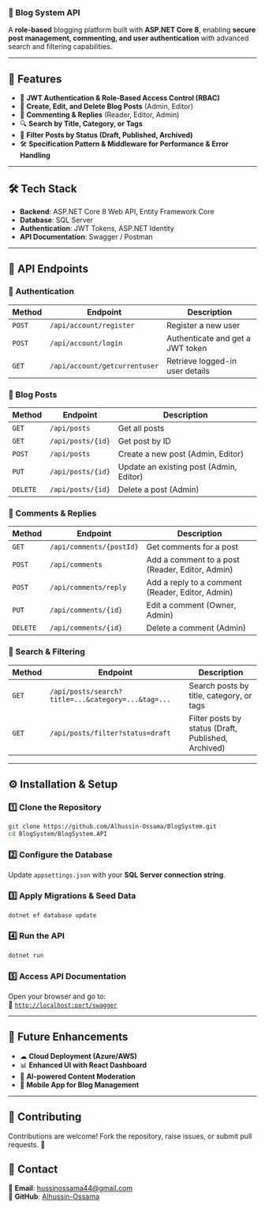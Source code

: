 ### 📌 Blog System API  

A **role-based** blogging platform built with **ASP.NET Core 8**, enabling **secure post management, commenting, and user authentication** with advanced search and filtering capabilities.  

---

## 🚀 Features  

- 🔑 **JWT Authentication & Role-Based Access Control (RBAC)**  
- 📝 **Create, Edit, and Delete Blog Posts** (Admin, Editor)  
- 💬 **Commenting & Replies** (Reader, Editor, Admin)  
- 🔍 **Search by Title, Category, or Tags**  
- 🎯 **Filter Posts by Status (Draft, Published, Archived)**  
- 🛠️ **Specification Pattern & Middleware for Performance & Error Handling**  

---

## 🛠️ Tech Stack  

- **Backend**: ASP.NET Core 8 Web API, Entity Framework Core  
- **Database**: SQL Server  
- **Authentication**: JWT Tokens, ASP.NET Identity  
- **API Documentation**: Swagger / Postman  

---

## 📜 API Endpoints  

### 🔑 Authentication  
| Method | Endpoint | Description |
|--------|---------|-------------|
| `POST` | `/api/account/register` | Register a new user |
| `POST` | `/api/account/login` | Authenticate and get a JWT token |
| `GET`  | `/api/account/getcurrentuser` | Retrieve logged-in user details |

### 📝 Blog Posts  
| Method | Endpoint | Description |
|--------|---------|-------------|
| `GET`  | `/api/posts` | Get all posts |
| `GET`  | `/api/posts/{id}` | Get post by ID |
| `POST` | `/api/posts` | Create a new post (Admin, Editor) |
| `PUT`  | `/api/posts/{id}` | Update an existing post (Admin, Editor) |
| `DELETE` | `/api/posts/{id}` | Delete a post (Admin) |

### 💬 Comments & Replies  
| Method | Endpoint | Description |
|--------|---------|-------------|
| `GET`  | `/api/comments/{postId}` | Get comments for a post |
| `POST` | `/api/comments` | Add a comment to a post (Reader, Editor, Admin) |
| `POST` | `/api/comments/reply` | Add a reply to a comment (Reader, Editor, Admin) |
| `PUT`  | `/api/comments/{id}` | Edit a comment (Owner, Admin) |
| `DELETE` | `/api/comments/{id}` | Delete a comment (Admin) |

### 🔎 Search & Filtering  
| Method | Endpoint | Description |
|--------|---------|-------------|
| `GET`  | `/api/posts/search?title=...&category=...&tag=...` | Search posts by title, category, or tags |
| `GET`  | `/api/posts/filter?status=draft` | Filter posts by status (Draft, Published, Archived) |

---

## ⚙️ Installation & Setup  

### 1️⃣ Clone the Repository  
```sh
git clone https://github.com/Alhussin-Ossama/BlogSystem.git
cd BlogSystem/BlogSystem.API
```

### 2️⃣ Configure the Database  
Update `appsettings.json` with your **SQL Server connection string**.

### 3️⃣ Apply Migrations & Seed Data  
```sh
dotnet ef database update
```

### 4️⃣ Run the API  
```sh
dotnet run
```

### 5️⃣ Access API Documentation  
Open your browser and go to:  
🔗 [`http://localhost:port/swagger`](http://localhost:port/swagger)  

---

## 🔮 Future Enhancements  
- ☁ **Cloud Deployment (Azure/AWS)**  
- 📊 **Enhanced UI with React Dashboard**  
- 🤖 **AI-powered Content Moderation**  
- 📱 **Mobile App for Blog Management**  

---

## 🤝 Contributing  
Contributions are welcome! Fork the repository, raise issues, or submit pull requests. 🚀  

## 📧 Contact  
📩 **Email**: [hussinossama44@gmail.com](mailto:hussinossama44@gmail.com)  
🔗 **GitHub**: [Alhussin-Ossama](https://github.com/Alhussin-Ossama/BlogSystem)  
